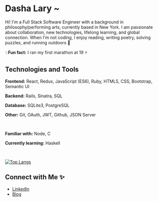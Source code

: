 # Dasha Lary ~

<div style='font-family:inter;'>

<p style='font-family:inter;'> Hi! I'm a Full Stack Software Engineer with a background in philosophy/performing arts, currently based in New York. I am passionate about collaboration, new technologies, lifelong learning, and global connection. When I'm not coding, I enjoy reading, writing poetry, solving puzzles, and running outdoors 🌱 </p>


 💡**Fun fact:** I ran my first marathon at 19 ⚡
 


## Technologies and Tools 

**Frontend:** React, Redux, JavaScript (ES6), Ruby, HTML5, CSS, Bootstrap, Semantic UI

**Backend:** Rails, Sinatra, SQL

**Database:** SQLite3, PostgreSQL

**Other:** Git, OAuth, JWT, Github, JSON Server

<br>

**Familiar with:** Node, C

**Currently learning:** Haskell

<br>

[![Top Langs](https://github-readme-stats.vercel.app/api/top-langs/?username=dashalary&layout=compact&langs_count=8)]()



## Connect with Me ✨

- [LinkedIn](https://www.linkedin.com/in/dasha-lary/)
- [Blog](https://dasha-lary.medium.com)

</div>

<!--
**dashalary/dashalary** is a ✨ _special_ ✨ repository because its `README.md` (this file) appears on your GitHub profile.

Here are some ideas to get you started:

- 🔭 I’m currently working on ...
- 🌱 I’m currently learning ...
- 👯 I’m looking to collaborate on ...
- 🤔 I’m looking for help with ...
- 💬 Ask me about ...
- 📫 How to reach me: ...
- 😄 Pronouns: ...
- ⚡ Fun fact: ...
-->
